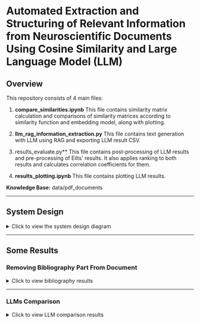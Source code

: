 # Automated Extraction and Structuring of Relevant Information from Neuroscientific Documents Using Cosine Similarity and Large Language Model (LLM)

## Overview

This repository consists of 4 main files:

1. **compare_similarities.ipynb**
This file contains similarity matrix calculation and comparisons of similarity matrices according to similarity function and embedding model, along with plotting.

2. **llm_rag_information_extraction.py**
This file contains text generation with LLM using RAG and exporting LLM result CSV.

3. results_evaluate.py**
This file contains post-processing of LLM results and pre-processing of Eilts' results. It also applies ranking to both results and calculates correlation coefficients for them.

4. **results_plotting.ipynb**
This file contains plotting LLM results.

**Knowledge Base:** data/pdf_documents 



---

## System Design

<details>
<summary>Click to view the system design diagram</summary>

![System Design](images/diagram.png)

</details>

---

## Some Results

### Removing Bibliography Part From Document

<details>
<summary>Click to view bibliography results</summary>

![Bibliography Result](images/bib-AA.png)

![Bibliography Result](images/bib-IEA.png)

![Bibliography Result](images/bib-MI.png)

</details>

---

### LLMs Comparison

<details>
<summary>Click to view LLM comparison results</summary>

![LLM Models Comparison for AA](images/llm-models-AA-S.png)

![LLM Models Comparison for IEA](images/llm-models-IEA-S.png)

![LLM Models Comparison for MI](images/llm-models-MI-S.png)

</details>
